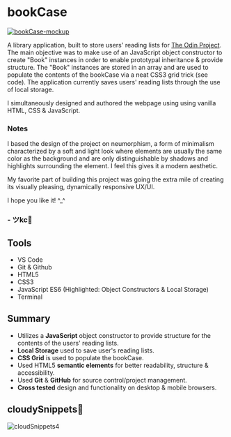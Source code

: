 # bookCase
[![bookCase-mockup](https://user-images.githubusercontent.com/90482169/235292455-c45912fe-07ca-46ca-aa65-78044f747ee9.gif)](https://johnkeyscloud.github.io/bookCase/)

A library application, built to store users' reading lists for <a href="https://www.theodinproject.com/lessons/node-path-javascript-library" target="_blank">The Odin Project</a>. The main objective was to make use of an JavaScript object constructor to create "Book" instances in order to enable prototypal inheritance & provide structure. The "Book" instances are stored in an array and are used to populate the contents of the bookCase via a neat CSS3 grid trick (see code). The application currently saves users' reading lists through the use of local storage.

I simultaneously designed and authored the webpage using using vanilla HTML, CSS & JavaScript.

### Notes
I based the design of the project on neumorphism, a form of minimalism characterized by a soft and light look where elements are usually the same color as the background and are only distinguishable by shadows and highlights surrounding the element. I feel this gives it a modern aesthetic. 

My favorite part of building this project was going the extra mile of creating its visually pleasing, dynamically responsive UX/UI.

I hope you like it! ^_^

### - ツkc💭

## Tools
* VS Code
* Git & Github
* HTML5
* CSS3 
* JavaScript ES6 (Highlighted: Object Constructors & Local Storage)
* Terminal

## Summary
* Utilizes a **JavaScript** object constructor to provide structure for the contents of the users' reading lists.
* **Local Storage** used to save user's reading lists.
* **CSS Grid** is used to populate the bookCase.
* Used HTML5 **semantic elements** for better readability, structure & accessibility.
* Used **Git** & **GitHub** for source control/project management. 
* **Cross tested** design and functionality on desktop & mobile browsers.

## cloudySnippets💭
![cloudSnippets4](https://user-images.githubusercontent.com/90482169/235291636-9f81dd75-7f74-4018-a690-1ac7aa751d48.png)